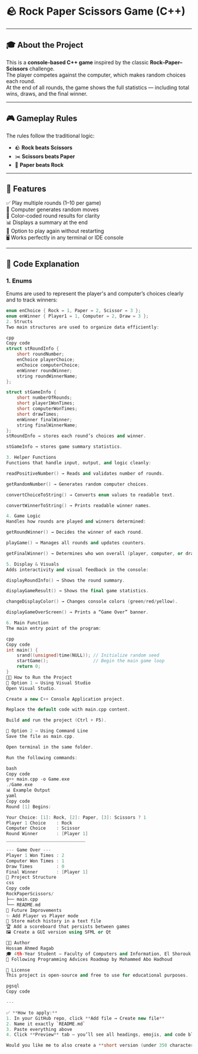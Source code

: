 # 🪨 Rock Paper Scissors Game (C++)

---

## 🎓 About the Project  
This is a **console-based C++ game** inspired by the classic **Rock–Paper–Scissors** challenge.  
The player competes against the computer, which makes random choices each round.  
At the end of all rounds, the game shows the full statistics — including total wins, draws, and the final winner.

---

## 🎮 Gameplay Rules  
The rules follow the traditional logic:  
- 🪨 **Rock beats Scissors**  
- ✂️ **Scissors beats Paper**  
- 📄 **Paper beats Rock**

---

## 🧩 Features  
✅ Play multiple rounds (1–10 per game)  
🤖 Computer generates random moves  
🎨 Color-coded round results for clarity  
📊 Displays a summary at the end  
🔁 Option to play again without restarting  
🖥️ Works perfectly in any terminal or IDE console  

---

## 🧠 Code Explanation  

### **1. Enums**
Enums are used to represent the player's and computer’s choices clearly and to track winners:
```cpp
enum enChoice { Rock = 1, Paper = 2, Scissor = 3 };
enum enWinner { Player1 = 1, Computer = 2, Draw = 3 };
2. Structs
Two main structures are used to organize data efficiently:

cpp
Copy code
struct stRoundInfo {
    short roundNumber;
    enChoice playerChoice;
    enChoice computerChoice;
    enWinner roundWinner;
    string roundWinnerName;
};

struct stGameInfo {
    short numberOfRounds;
    short player1WonTimes;
    short computerWonTimes;
    short drawTimes;
    enWinner finalWinner;
    string finalWinnerName;
};
stRoundInfo → stores each round’s choices and winner.

stGameInfo → stores game summary statistics.

3. Helper Functions
Functions that handle input, output, and logic cleanly:

readPositiveNumber() → Reads and validates number of rounds.

getRandomNumber() → Generates random computer choices.

convertChoiceToString() → Converts enum values to readable text.

convertWinnerToString() → Prints readable winner names.

4. Game Logic
Handles how rounds are played and winners determined:

getRoundWinner() → Decides the winner of each round.

playGame() → Manages all rounds and updates counters.

getFinalWinner() → Determines who won overall (player, computer, or draw).

5. Display & Visuals
Adds interactivity and visual feedback in the console:

displayRoundInfo() → Shows the round summary.

displayGameResult() → Shows the final game statistics.

changeDisplayColor() → Changes console colors (green/red/yellow).

displayGameOverScreen() → Prints a “Game Over” banner.

6. Main Function
The main entry point of the program:

cpp
Copy code
int main() {
    srand((unsigned)time(NULL)); // Initialize random seed
    startGame();                 // Begin the main game loop
    return 0;
}
🧑‍💻 How to Run the Project
🔹 Option 1 — Using Visual Studio
Open Visual Studio.

Create a new C++ Console Application project.

Replace the default code with main.cpp content.

Build and run the project (Ctrl + F5).

🔹 Option 2 — Using Command Line
Save the file as main.cpp.

Open terminal in the same folder.

Run the following commands:

bash
Copy code
g++ main.cpp -o Game.exe
./Game.exe
📊 Example Output
yaml
Copy code
Round [1] Begins:

Your Choice: [1]: Rock, [2]: Paper, [3]: Scissors ? 1
Player 1 Choice    : Rock
Computer Choice    : Scissor
Round Winner       : [Player 1]
______________________________

--- Game Over ---
Player 1 Won Times : 2
Computer Won Times : 1
Draw Times         : 0
Final Winner       : [Player 1]
📂 Project Structure
css
Copy code
RockPaperScissors/
├── main.cpp
└── README.md
🚀 Future Improvements
✨ Add Player vs Player mode
📁 Store match history in a text file
🏆 Add a scoreboard that persists between games
🖼️ Create a GUI version using SFML or Qt

🧑‍🎓 Author
Hossam Ahmed Ragab
🎓 4th-Year Student – Faculty of Computers and Information, El Shorouk Academy
🧭 Following Programming Advices Roadmap by Mohammed Abo Hadhoud

📜 License
This project is open-source and free to use for educational purposes.

pgsql
Copy code

---

✅ **How to apply:**
1. In your GitHub repo, click **Add file → Create new file**  
2. Name it exactly `README.md`  
3. Paste everything above  
4. Click **Preview** tab — you’ll see all headings, emojis, and code blocks beautifully formatted  

Would you like me to also create a **short version (under 350 characters)** for the GitHub project d
